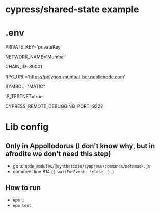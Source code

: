# cypress/shared-state example

# .env
PRIVATE_KEY='privateKey'

NETWORK_NAME='Mumbai'

CHAIN_ID=80001

RPC_URL='https://polygon-mumbai-bor.publicnode.com'	

SYMBOL="MATIC"

IS_TESTNET=true

CYPRESS_REMOTE_DEBUGGING_PORT=9222

# Lib config
## Only in Appollodorus (I don't know why, but in afrodite we don't need this step)
- go to `node_modules/@synthetixio/synpress/commands/metamask.js`
- comment line 814 (`{ waitForEvent: 'close' },`)

## How to run

- `npm i`
- `npm test`
